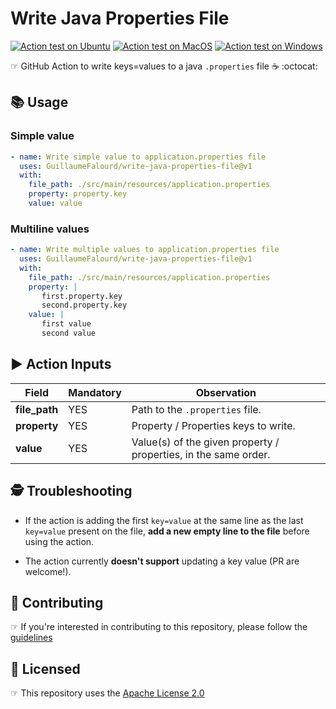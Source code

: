 # Write Java Properties File

<!-- markdownlint-disable MD013 -->
[![Action test on Ubuntu](https://github.com/GuillaumeFalourd/write-java-properties-file/actions/workflows/ubuntu_action_test.yml/badge.svg)](https://github.com/GuillaumeFalourd/write-java-properties-file/actions/workflows/ubuntu_action_test.yml) [![Action test on MacOS](https://github.com/GuillaumeFalourd/write-java-properties-file/actions/workflows/macos_action_test.yml/badge.svg)](https://github.com/GuillaumeFalourd/write-java-properties-file/actions/workflows/macos_action_test.yml) [![Action test on Windows](https://github.com/GuillaumeFalourd/write-java-properties-file/actions/workflows/windows_action_test.yml/badge.svg)](https://github.com/GuillaumeFalourd/write-java-properties-file/actions/workflows/windows_action_test.yml)
<!-- markdownlint-enable MD013 -->

☞ GitHub Action to write keys=values to a java `.properties` file ☕️ :octocat:

## 📚 Usage

### Simple value

```yaml
- name: Write simple value to application.properties file
  uses: GuillaumeFalourd/write-java-properties-file@v1
  with:
    file_path: ./src/main/resources/application.properties
    property: property.key
    value: value
```

### Multiline values

```yaml
- name: Write multiple values to application.properties file
  uses: GuillaumeFalourd/write-java-properties-file@v1
  with:
    file_path: ./src/main/resources/application.properties
    property: |
       first.property.key
       second.property.key
    value: |
       first value
       second value
```

## ▶️ Action Inputs

Field | Mandatory | Observation
------------ | ------------  | -------------
**file_path** | YES | Path to the `.properties` file.
**property** | YES | Property / Properties keys to write.
**value** | YES | Value(s) of the given property / properties, in the same order.

## 🕵️ Troubleshooting

- If the action is adding the first `key=value` at the same line as the last `key=value` present on the file, **add a new empty line to the file** before using the action.

- The action currently **doesn't support** updating a key value (PR are welcome!).

## 🤝 Contributing

☞ If you're interested in contributing to this repository, please follow the [guidelines](https://github.com/GuillaumeFalourd/write-java-properties-file/blob/main/CONTRIBUTING.md)

## 🏅 Licensed

☞ This repository uses the [Apache License 2.0](https://github.com/GuillaumeFalourd/write-java-properties-file/blob/main/LICENSE)

<!-- ### Contribuidores

<a href="https://github.com/GuillaumeFalourd/write-java-properties-file/graphs/contributors">
  <img src="https://contrib.rocks/image?repo=GuillaumeFalourd/write-java-properties-file" />
</a>

(Criado com [contributors-img](https://contrib.rocks)) -->
